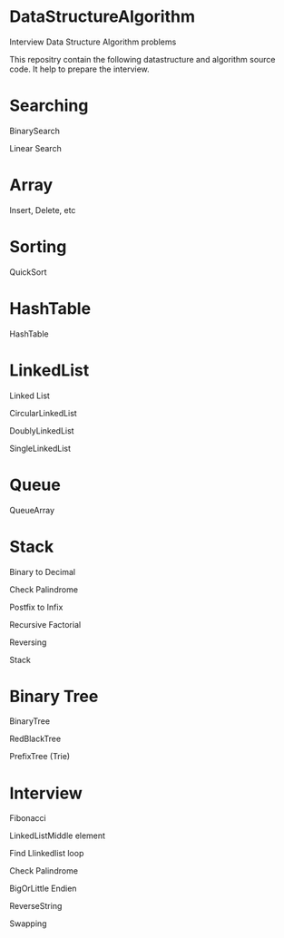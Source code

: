 DataStructureAlgorithm
======================

Interview Data Structure Algorithm problems


This repositry contain the following datastructure and algorithm source code. It help to prepare the interview.


Searching
=========
BinarySearch

Linear Search


Array
======
Insert, Delete, etc

Sorting
=======
QuickSort


HashTable
=========
HashTable


LinkedList
=========
Linked List

CircularLinkedList

DoublyLinkedList

SingleLinkedList


Queue
=====
QueueArray

Stack
=====
Binary to Decimal

Check Palindrome

Postfix to Infix

Recursive Factorial

Reversing

Stack

Binary Tree
==========
BinaryTree

RedBlackTree

PrefixTree (Trie)

Interview 
=========
Fibonacci

LinkedListMiddle element

Find Llinkedlist loop

Check Palindrome

BigOrLittle Endien

ReverseString

Swapping
